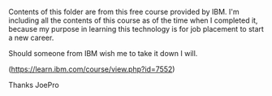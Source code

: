 Contents of this folder are from this free course provided by IBM. I'm including all the contents of this course as of the time when I completed it, because my purpose in learning this technology is for job placement to start a new career.

Should someone from IBM wish me to take it down I will. 

(https://learn.ibm.com/course/view.php?id=7552)

Thanks
JoePro

